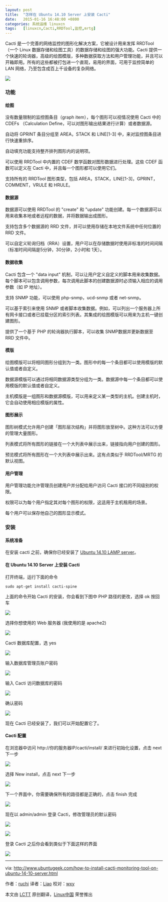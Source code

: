 ```yaml
---
layout: post
title:	"怎样在 Ubuntu 14.10 Server 上安装 Cacti"
date:	2015-01-16 16:48:00 +0800 
categories:	系统运维 linuxcn 
tags:	[linuxcn,Cacti,RRDTool,监控,mrtg]
---
```



Cacti 是一个完善的网络监控的图形化解决方案，它被设计用来发挥 RRDTool （一个 Linux 数据存储和绘图工具）的数据存储和绘图的强大功能。Cacti 提供一个快速的轮询器，高级的绘图模版，多种数据获取方法和用户管理功能，并且可以开箱即用。所有的这些都被打包进一个直观，易用的界面，可用于监控简单的 LAN 网络，乃至包含成百上千设备的复杂网络。


![](/Asserts/Images/album/201501/16/164841zvvq4k4tvbkrkevq.jpg)


### 功能


#### 绘图


没有数量限制的监控图条目（graph item），每个图形可以视情况使用 Cacti 中的 CDEFs （Calculation Define，可以对图形输出结果进行计算）或者数据源。


自动将 GPRINT 条目分组至 AREA，STACK 和 LINE[1-3] 中，来对监控图条目进行快速重排序。


自动填充功能支持整齐排列图形内的说明项。


可以使用 RRDTool 中内置的 CDEF 数学函数对图形数据进行处理。这些 CDEF 函数可以定义在 Cacti 中，并且每一个图形都可以使用它们。


支持所有的 RRDTool 图形类型，包括 AREA，STACK，LINE[1-3]，GPRINT，COMMENT，VRULE 和 HRULE。


#### 数据源


数据源可以使用 RRDTool 的 "create" 和 "update" 功能创建。每一个数据源可以用来收集本地或者远程的数据，并将数据输出成图形。


支持包含多个数据源的 RRD 文件，并可以使用存储在本地文件系统中任何位置的 RRD 文件。


可以自定义轮询归档（RRA）设置，用户可以在存储数据时使用非标准的时间间隔（标准时间间隔是5分钟，30分钟，2小时和 1天）。


#### 数据收集


Cacti 包含一个 "data input" 机制，可以让用户定义自定义的脚本用来收集数据。每个脚本可以包含调用参数，每次调用此脚本的创建数据源时必须输入相应的调用参数（如 IP 地址）。


支持 SNMP 功能，可以使用 php-snmp，ucd-snmp 或者 net-snmp。


可以基于索引来使用 SNMP 或者脚本收集数据。例如，可以列出一个服务器上所有网卡接口或者已挂载分区的索引列表。其集成的绘图模版可以用来为主机一键创建图形。


提供了一个基于 PHP 的轮询器执行脚本，可以收集 SNMP数据并更新数据至 RRD 文件中。


#### 模版


绘图模版可以将相同图形分组到为一类。图形中的每一个条目都可以使用模版的默认值或者自定义。


数据源模版可以通过将相同数据源类型分组为一类。数据源中每一个条目都可以使用模版的默认值或者自定义。


主机模版是一组图形和数据源模版，可以用来定义某一类型的主机。创建主机时，它会自动使用相应模版的属性。


#### 图形展示


图形树模式允许用户创建「图形层次结构」并将图形放至树中。这种方法可以方便的管理大量图形。


列表模式将所有图形的链接在一个大列表中展示出来，链接指向用户创建的图形。


预览模式将所有图形在一个大列表中展示出来。这有点类似于 RRDTool/MRTG 的默认视图。


#### 用户管理


用户管理功能允许管理员创建用户并分配给用户访问 Cacti 接口的不同级别的权限。


权限可以为每个用户指定其对每个图形的权限，这适用于主机租用的场景。


每个用户可以保存他自己的图形显示模式。


### 安装


#### 系统准备


在安装 cacti 之前，确保你已经安装了 [Ubuntu 14.10 LAMP server](http://www.ubuntugeek.com/www.ubuntugeek.com/step-by-step-ubuntu-14-10-utopic-unicorn-lamp-server-setup.html)。


#### 在 Ubuntu 14.10 Server 上安装 Cacti


打开终端，运行下面的命令



```
sudo apt-get install cacti-spine

```

上面的命令开始 Cacti 的安装，你会看到下图中 PHP 路径的更改，选择 ok 按回车


![](/Asserts/Images/album/201501/16/164843x3kb6bhnbnb33z9m.png)


选择你想使用的 Web 服务器 (我使用的是 apache2)


![](/Asserts/Images/album/201501/16/164844g6aywd8j99s8syao.png)


Cacti 数据库配置，选 yes


![](/Asserts/Images/album/201501/16/164844mf022ggq90idg89m.png)


输入数据库管理员账户密码


![](/Asserts/Images/album/201501/16/164845ck5kubv45fcq4r10.png)


输入 Cacti 访问数据库的密码


![](/Asserts/Images/album/201501/16/164846n14evxnuvxkx4sre.png)


确认密码


![](/Asserts/Images/album/201501/16/164846osrq3r3qq30reb3r.png)


现在 Cacti 已经安装了，我们可以开始配置它了。


#### Cacti 配置


在浏览器中访问 http://你的服务器IP/cacti/install/ 来进行初始化设置，点击 next 下一步


![](/Asserts/Images/album/201501/16/164848vz99zh8dfxa8rk8f.png)


选择 New install，点击 next 下一步


![](/Asserts/Images/album/201501/16/164849l2oc6uukvb2x8c5f.png)


下一个界面中，你需要确保所有的路径都是正确的，点击 finish 完成


![](/Asserts/Images/album/201501/16/164852h0kkww8wxkaxwsok.png)


现在以 admin/admin 登录 Cacti，修改管理员的默认密码


![](/Asserts/Images/album/201501/16/164854xpjzk1bs1a11pjaz.png)


![](/Asserts/Images/album/201501/16/164855ho9np3q3lb0jn1sb.png)


登录 Cacti 之后你会看到类似于下面这样的界面


![](/Asserts/Images/album/201501/16/164857mjqxokwbqq2227a2.png)




---


via: <http://www.ubuntugeek.com/how-to-install-cacti-monitoring-tool-on-ubuntu-14-10-server.html>


作者：[ruchi](http://www.ubuntugeek.com/author/ubuntufix) 译者：[Liao](https://github.com/liaoishere) 校对：[wxy](https://github.com/wxy)


本文由 [LCTT](https://github.com/LCTT/TranslateProject) 原创翻译，[Linux中国](http://linux.cn/) 荣誉推出
